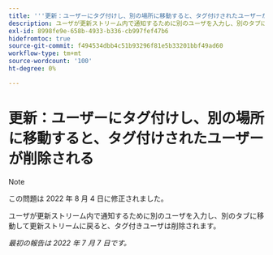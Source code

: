 ```yaml
---
title: '''更新：ユーザーにタグ付けし、別の場所に移動すると、タグ付けされたユーザーが削除される'
description: ユーザが更新ストリーム内で通知するために別のユーザを入力し、別のタブに移動して更新ストリームに戻ると、タグ付きユーザは削除されます。
exl-id: 8998fe9e-658b-4933-b336-cb997fef47b6
hidefromtoc: true
source-git-commit: f494534dbb4c51b93296f81e5b33201bbf49ad60
workflow-type: tm+mt
source-wordcount: '100'
ht-degree: 0%

---
```


# 更新：ユーザーにタグ付けし、別の場所に移動すると、タグ付けされたユーザーが削除される

>[!NOTE]
>
>この問題は 2022 年 8 月 4 日に修正されました。

ユーザが更新ストリーム内で通知するために別のユーザを入力し、別のタブに移動して更新ストリームに戻ると、タグ付きユーザは削除されます。

_最初の報告は 2022 年 7 月 7 日です。_
